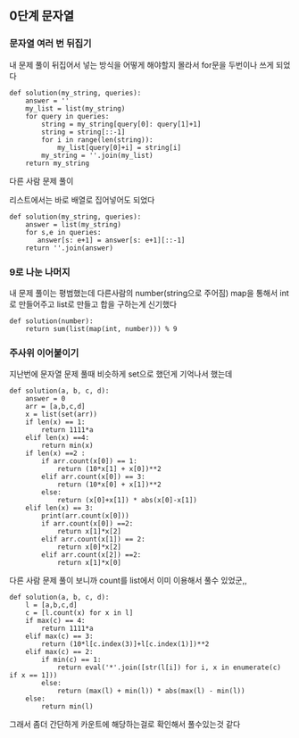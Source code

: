 ## 0단계 문자열
### 문자열 여러 번 뒤집기
내 문제 풀이 
뒤집어서 넣는 방식을 어떻게 해야할지 몰라서 for문을 두번이나 쓰게 되었다 

```
def solution(my_string, queries):
    answer = ''
    my_list = list(my_string)
    for query in queries:
        string = my_string[query[0]: query[1]+1]
        string = string[::-1]
        for i in range(len(string)):
            my_list[query[0]+i] = string[i]
        my_string = ''.join(my_list)
    return my_string
```

다른 사람 문제 풀이 

리스트에서는 바로 배열로 집어넣어도 되었다 
```
def solution(my_string, queries):
    answer = list(my_string)
    for s,e in queries:
       answer[s: e+1] = answer[s: e+1][::-1]
    return ''.join(answer)
```

### 9로 나눈 나머지
내 문제 풀이는 평범했는데
다른사람의 number(string으로 주어짐)
map을 통해서 int로 만들어주고 list로 만들고 합을 구하는게 신기했다

```
def solution(number):
    return sum(list(map(int, number))) % 9
```

### 주사위 이어붙이기
지난번에 문자열 문제 풀때 비슷하게 set으로 했던게 기억나서 했는데
```
def solution(a, b, c, d):
    answer = 0
    arr = [a,b,c,d]
    x = list(set(arr))
    if len(x) == 1:
        return 1111*a
    elif len(x) ==4:
        return min(x)
    if len(x) ==2 :
        if arr.count(x[0]) == 1:
            return (10*x[1] + x[0])**2
        elif arr.count(x[0]) == 3:
            return (10*x[0] + x[1])**2
        else:
            return (x[0]+x[1]) * abs(x[0]-x[1])
    elif len(x) == 3:
        print(arr.count(x[0]))
        if arr.count(x[0]) ==2:
            return x[1]*x[2]
        elif arr.count(x[1]) == 2:
            return x[0]*x[2]
        elif arr.count(x[2]) ==2:
            return x[1]*x[0]
```
다른 사람 문제 풀이 보니까
count를 list에서 이미 이용해서 풀수 있었군,,
```
def solution(a, b, c, d):
    l = [a,b,c,d]
    c = [l.count(x) for x in l]
    if max(c) == 4:
        return 1111*a
    elif max(c) == 3:
        return (10*l[c.index(3)]+l[c.index(1)])**2
    elif max(c) == 2:
        if min(c) == 1:
            return eval('*'.join([str(l[i]) for i, x in enumerate(c) if x == 1]))
        else:
            return (max(l) + min(l)) * abs(max(l) - min(l))
    else:
        return min(l)
  ```  
그래서 좀더 간단하게 카운트에 해당하는걸로 확인해서 풀수있는것 같다
